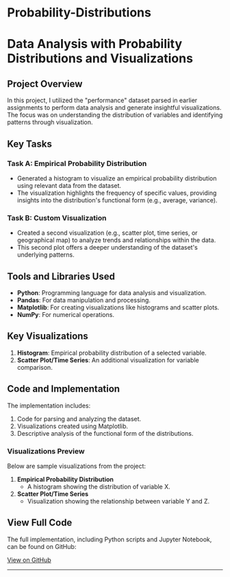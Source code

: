 # Probability-Distributions

# Data Analysis with Probability Distributions and Visualizations

## Project Overview
In this project, I utilized the "performance" dataset parsed in earlier assignments to perform data analysis and generate insightful visualizations. The focus was on understanding the distribution of variables and identifying patterns through visualization.

## Key Tasks

### Task A: Empirical Probability Distribution
- Generated a histogram to visualize an empirical probability distribution using relevant data from the dataset.
- The visualization highlights the frequency of specific values, providing insights into the distribution's functional form (e.g., average, variance).

### Task B: Custom Visualization
- Created a second visualization (e.g., scatter plot, time series, or geographical map) to analyze trends and relationships within the data.
- This second plot offers a deeper understanding of the dataset's underlying patterns.

## Tools and Libraries Used
- **Python**: Programming language for data analysis and visualization.
- **Pandas**: For data manipulation and processing.
- **Matplotlib**: For creating visualizations like histograms and scatter plots.
- **NumPy**: For numerical operations.

## Key Visualizations
1. **Histogram**: Empirical probability distribution of a selected variable.
2. **Scatter Plot/Time Series**: An additional visualization for variable comparison.

## Code and Implementation
The implementation includes:
1. Code for parsing and analyzing the dataset.
2. Visualizations created using Matplotlib.
3. Descriptive analysis of the functional form of the distributions.

### Visualizations Preview
Below are sample visualizations from the project:
1. **Empirical Probability Distribution**
   - A histogram showing the distribution of variable X.
2. **Scatter Plot/Time Series**
   - Visualization showing the relationship between variable Y and Z.

## View Full Code
The full implementation, including Python scripts and Jupyter Notebook, can be found on GitHub:

[View on GitHub](https://github.com/Raunav/Data-Analysis-Performance-Visualizations)

---

